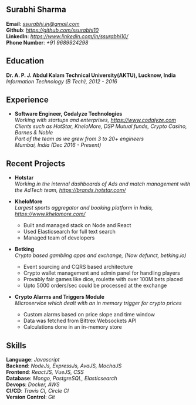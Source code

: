 ## **Surabhi Sharma**  
**Email**: <em>ssurabhi.in@gmail.com</em>  
**Github**: <em>https://github.com/ssurabhi10</em>  
**LinkedIn**: <em>https://www.linkedin.com/in/ssurabhi10/</em>  
**Phone Number**: <em>+91 9689924298</em>  

## Education
**Dr. A. P. J. Abdul Kalam Technical University(AKTU), Lucknow, India**  
<em>Information Technology (B Tech), 2012 - 2016</em>  

## Experience

- **Software Engineer, Codalyze Technologies**   
<em>Working with startups and enterprises, https://www.codalyze.com  
Clients such as HotStar, KheloMore, DSP Mutual funds, Crypto Casino, Barnes & Noble  
Part of the team as we grew from 3 to 20+ engineers  
Mumbai, India (Dec 2016 - Present)  
</em>  

## Recent Projects

- **Hotstar**   
<em>Working in the internal dashboards of Ads and match management with the AdTech team, https://brands.hotstar.com/</em>

- **KheloMore**  
  <em>Largest sports aggregator and booking platform in India, https://www.khelomore.com/</em>  

    - Built and managed stack on Node and React
    - Used Elasticsearch for full text search
    - Managed team of developers
  
- **Betking**  
<em>Crypto based gambling apps and exchange, (Now defunct, betking.io)</em>  

  - Event sourcing and CQRS based architecture
  - Crypto wallet management and admin panel for handling players
  - Provably fair games like dice, roulette with over 100M bets placed
  - Upto 5000 orders/sec could be processed at the exchange

- **Crypto Alarms and Triggers Module**  
<em>Microservice which dealt with an in memory trigger for crypto prices</em>  

  - Custom alarms based on price slope and time window
  - Data was fetched from Bittrex Websockets API
  - Calculations done in an in-memory store

## Skills
 
**Language**: <em>Javascript</em>  
**Backend**: <em>NodeJs, ExpressJs, AvaJS, MochaJS</em>  
**Frontend**: <em>ReactJS, VueJS, CSS</em>  
**Database**: <em>Mongo, PostgreSQL, Elasticsearch</em>  
**Devops**: <em>Docker, AWS</em>  
**CI/CD**: <em>Travis CI, Circle CI</em>  
**Version Control**: <em>Git</em>  
